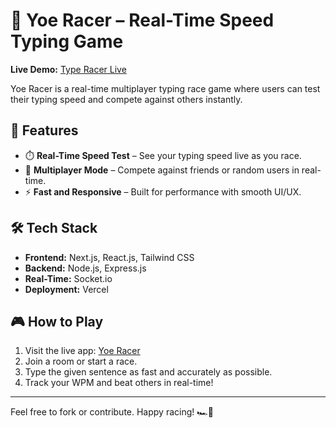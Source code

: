# 🏁 Yoe Racer – Real-Time Speed Typing Game

**Live Demo:** [Type Racer Live](https://type-racer-neon.vercel.app/)

Yoe Racer is a real-time multiplayer typing race game where users can test their typing speed and compete against others instantly.

## 🚀 Features

- ⏱️ **Real-Time Speed Test** – See your typing speed live as you race.
- 👥 **Multiplayer Mode** – Compete against friends or random users in real-time.
- ⚡ **Fast and Responsive** – Built for performance with smooth UI/UX.

## 🛠️ Tech Stack

- **Frontend:** Next.js, React.js, Tailwind CSS
- **Backend:** Node.js, Express.js
- **Real-Time:** Socket.io
- **Deployment:** Vercel

## 🎮 How to Play

1. Visit the live app: [Yoe Racer](https://vercel.com/divyanshus-projects-f33f6052/type-racer)
2. Join a room or start a race.
3. Type the given sentence as fast and accurately as possible.
4. Track your WPM and beat others in real-time!

---

Feel free to fork or contribute. Happy racing! 🏎️💨
